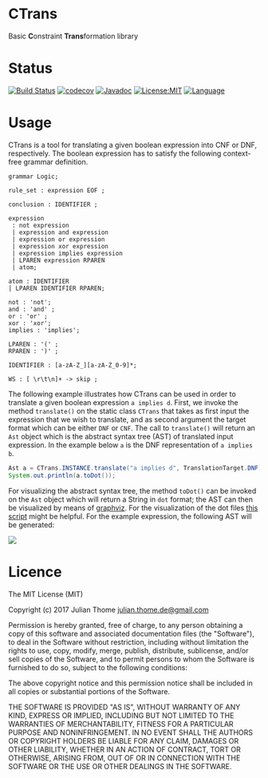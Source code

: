 # CTrans
Basic **C**onstraint **Trans**formation library

# Status
[![Build Status](https://travis-ci.org/julianthome/ctrans.svg?branch=master)](https://travis-ci.org/julianthome/ctrans.svg?branch=master) [![codecov](https://codecov.io/gh/julianthome/ctrans/branch/master/graph/badge.svg)](https://codecov.io/gh/julianthome/ctrans) [![Javadoc](https://javadoc-emblem.rhcloud.com/doc/com.github.julianthome/ctrans/badge.svg)](http://www.javadoc.io/doc/com.github.julianthome/ctrans) [![License:MIT](https://img.shields.io/badge/License-MIT-yellow.svg)](https://opensource.org/licenses/MIT) [![Language](http://img.shields.io/badge/language-java-brightgreen.svg)](https://www.java.com/)

# Usage

CTrans is a tool for translating a given boolean expression into CNF or DNF,
respectively. The boolean expression has to satisfy the following context-free
grammar definition.

```antlr
grammar Logic;

rule_set : expression EOF ;

conclusion : IDENTIFIER ;

expression
 : not expression
 | expression and expression
 | expression or expression
 | expression xor expression
 | expression implies expression
 | LPAREN expression RPAREN
 | atom;

atom : IDENTIFIER
| LPAREN IDENTIFIER RPAREN;

not : 'not';
and : 'and' ;
or : 'or' ;
xor : 'xor';
implies : 'implies';

LPAREN : '(' ;
RPAREN : ')' ;

IDENTIFIER : [a-zA-Z_][a-zA-Z_0-9]*;

WS : [ \r\t\n]+ -> skip ;
```

The following example illustrates how CTrans can be used in order to translate
a given boolean expression `a implies d`. First, we invoke the method
`translate()` on the static class `CTrans` that takes as first input the
expression that we wish to translate, and as second argument the target format
which can be either `DNF` or `CNF`.  The call to `translate()` will return an
`Ast` object which is the abstract syntax tree (AST) of translated input
expression. In the example below `a` is the DNF representation of `a implies b`.

```java
Ast a = CTrans.INSTANCE.translate("a implies d", TranslationTarget.DNF);
System.out.println(a.toDot());
```

For visualizing the abstract syntax tree, the method `toDot()` can be invoked
on the `Ast` object which will return a String in `dot` format; the AST can
then be visualized by means of [graphviz](http://www.graphviz.org).  For the
visualization of the dot files [this script](https://gist.github.com/julianthome/66a31203b9b25493fa2a43889f948212)
might be helpful. For the example expression, the following AST will be
generated:

![](https://www.dropbox.com/s/58jm1992nddv13i/dnf.png?dl=1)

# Licence

The MIT License (MIT)

Copyright (c) 2017 Julian Thome <julian.thome.de@gmail.com>

Permission is hereby granted, free of charge, to any person obtaining a copy of
this software and associated documentation files (the "Software"), to deal in
the Software without restriction, including without limitation the rights to
use, copy, modify, merge, publish, distribute, sublicense, and/or sell copies
of the Software, and to permit persons to whom the Software is furnished to do
so, subject to the following conditions:

The above copyright notice and this permission notice shall be included in all
copies or substantial portions of the Software.

THE SOFTWARE IS PROVIDED "AS IS", WITHOUT WARRANTY OF ANY KIND, EXPRESS OR
IMPLIED, INCLUDING BUT NOT LIMITED TO THE WARRANTIES OF MERCHANTABILITY,
FITNESS FOR A PARTICULAR PURPOSE AND NONINFRINGEMENT. IN NO EVENT SHALL THE
AUTHORS OR COPYRIGHT HOLDERS BE LIABLE FOR ANY CLAIM, DAMAGES OR OTHER
LIABILITY, WHETHER IN AN ACTION OF CONTRACT, TORT OR OTHERWISE, ARISING FROM,
OUT OF OR IN CONNECTION WITH THE SOFTWARE OR THE USE OR OTHER DEALINGS IN THE
SOFTWARE.

